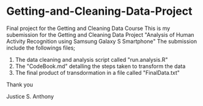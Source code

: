 # Getting-and-Cleaning-Data-Project
Final project for the Getting and Cleaning Data Course
This is my subemission for the Getting and Cleaning Data Project "Analysis of Human Activity Recognition using Samsung Galaxy S Smartphone"
The submission include the followings files;
1. The data cleaning and analysis script called "run.analysis.R"
2. The "CodeBook.md" detalling the steps taken to transform the data
3. The final product of transdormation in a file called "FinalData.txt"

Thank you

Justice S. Anthony
